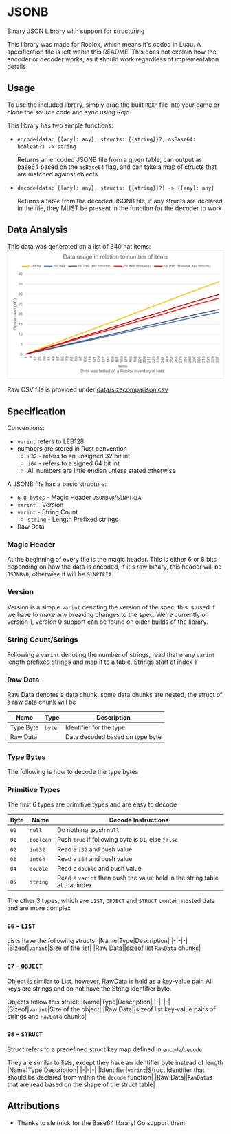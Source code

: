 # JSONB
Binary JSON Library with support for structuring

This library was made for Roblox, which means it's coded in Luau. A specification file is left within this README. This does not explain how the encoder or decoder works, as it should work regardless of implementation details

## Usage
To use the included library, simply drag the built `RBXM` file into your game or clone the source code and sync using Rojo.

This library has two simple functions:
* `encode(data: {[any]: any}, structs: {{string}}?, asBase64: boolean?) -> string`
	
	Returns an encoded JSONB file from a given table, can output as base64 based on the `asBase64` flag, and can take a map of structs that are matched against objects.

* `decode(data: {[any]: any}, structs: {{string}}?) -> {[any]: any}`

	Returns a table from the decoded JSONB file, if any structs are declared in the file, they MUST be present in the function for the decoder to work

## Data Analysis
This data was generated on a list of 340 hat items:
![sizecomparisonchart](/res/data.png)

Raw CSV file is provided under [data/sizecomparison.csv](/data/sizecomparison.csv)

## Specification

Conventions:
* `varint` refers to LEB128
* numbers are stored in Rust convention
	* `u32` - refers to an unsigned 32 bit int
	* `i64` - refers to a signed 64 bit int
	* All numbers are little endian unless stated otherwise

A JSONB file has a basic structure:

* `6-8 bytes` - Magic Header `JSONB\0`/`SlNPTkIA`
* `varint` - Version
* `varint` - String Count
	* `string` - Length Prefixed strings
* Raw Data

### Magic Header
At the beginning of every file is the magic header. This is either 6 or 8 bits depending on how the data is encoded, if it's raw binary, this header will be `JSONB\0`, otherwise it will be `SlNPTkIA`

### Version
Version is a simple `varint` denoting the version of the spec, this is used if we have to make any breaking changes to the spec. We're currently on version 1, version 0 support can be found on older builds of the library.

### String Count/Strings
Following a `varint` denoting the number of strings, read that many `varint` length prefixed strings and map it to a table. Strings start at index 1

### Raw Data
Raw Data denotes a data chunk, some data chunks are nested, the struct of a raw data chunk will be

|Name|Type|Description|
|-|-|-|
|Type Byte|`byte`|Identifier for the type|
|Raw Data||Data decoded based on type byte|

### Type Bytes
The following is how to decode the type bytes

### Primitive Types
The first 6 types are primitive types and are easy to decode

|Byte|Name|Decode Instructions|
|-|-|-|
|`00`|`null`|Do nothing, push `null`|
|`01`|`boolean`|Push `true` if following byte is `01`, else `false`|
|`02`|`int32`|Read a `i32` and push value|
|`03`|`int64`|Read a `i64` and push value|
|`04`|`double`|Read a `double` and push value|
|`05`|`string`|Read a `varint` then push the value held in the string table at that index|

The other 3 types, which are `LIST`, `OBJECT` and `STRUCT` contain nested data and are more complex

### `06` - `LIST`
Lists have the following structs:
|Name|Type|Description|
|-|-|-|
|Sizeof|`varint`|Size of the list|
|Raw Data||sizeof list `RawData` chunks|

### `07` - `OBJECT`
Object is similar to List, however, RawData is held as a key-value pair. All keys are strings and do not have the String identifier byte.

Objects follow this struct:
|Name|Type|Description|
|-|-|-|
|Sizeof|`varint`|Size of the object|
|Raw Data||sizeof list key-value pairs of strings and `RawData` chunks|

### `08` - `STRUCT`
Struct refers to a predefined struct key map defined in `encode`/`decode`

They are similar to lists, except they have an identifier byte instead of length
|Name|Type|Description|
|-|-|-|
|Identifier|`varint`|Struct Identifier that should be declared from within the `decode` function|
|Raw Data||`RawData`s that are read based on the shape of the struct table|

## Attributions
* Thanks to sleitnick for the Base64 library! Go support them!
